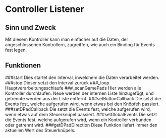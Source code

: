 # Controller Listener
## Sinn und Zweck
Mit diesem Kontroller kann man einfacher auf die Daten, der angeschlossenen Kontrollern, zugreiffen, wie auch ein Binding für Events fest legen.
## Funktionen
###start
Dies startet den Interval, inwelchem die Daten verarbeitet werden.
###stop
Dieser setzt den Interval zurück
###_loop
Hauptverarbeitungsschlaufe
###_scanGamePads
Hier werden alle Kontroller durchlaufen. Neue werden der internen Liste hinzugefügt, und getrennte werden aus der Liste entfernt.
###setButtonCallback
Die setzt die Events fest, welche aufgerufen wird, wenn etwas bei den Knöpfeh passiert.
###setDPadCallback
Die setzt die Events fest, welche aufgerufen wird, wenn etwas auf dem Steuerknüpel passiert.
###setGlobalEvents
Die setzt die Events fest, welche aufgerufen wird, wenn ein Kontroller verbunden oder getrennt wird.
###getDPadDirection
Diese Funktion liefert immer den aktuellen Wert des Steuerknüpels.